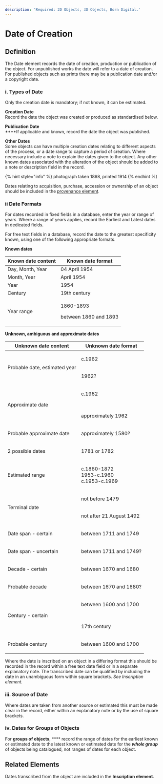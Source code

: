```yaml
---
description: 'Required: 2D Objects, 3D Objects, Born Digital.'
---
```


# Date of Creation

## Definition

The Date element records the date of creation, production or publication of the object. For unpublished works the date will refer to a date of creation. For published objects such as prints there may be a publication date and/or a copyright date.

### i. Types of Date

Only the creation date is mandatory; if not known, it can be estimated.

**Creation Date** \
Record the date the object was created or produced as standardised below.

**Publication Date**\
****If applicable and known, record the date the object was published.

**Other Dates**\
Some objects can have multiple creation dates relating to different aspects of the process, or a date range to capture a period of creation. Where necessary include a note to explain the dates given to the object. Any other known dates associated with the alteration of the object should be added to a note or description field in the record.

{% hint style="info" %}
photograph taken 1898, printed 1914
{% endhint %}

Dates relating to acquisition, purchase, accession or ownership of an object should be included in the [provenance element](provenance.md).&#x20;

### ii Date Formats

For dates recorded in fixed fields in a database, enter the year or range of years. Where a range of years applies, record the Earliest and Latest dates in dedicated fields.&#x20;

For free text fields in a database, record the date to the greatest specificity known, using one of the following appropriate formats.

**Known dates**

| **Known date content** | Known date format                            |
| ---------------------- | -------------------------------------------- |
| Day, Month, Year       | 04 April 1954                                |
| Month, Year            | April 1954                                   |
|  Year                  | 1954                                         |
|  Century               | 19th century                                 |
|  Year range            | <p>1860-1893</p><p>between 1860 and 1893</p> |

**Unknown, ambiguous and approximate dates**

| Unknown date content | Unknown date format                                |
| -------------------- | -------------------------------------------------- |
| Probable date, estimated year       | <p>c.1962</p><br>1962?</p>   |
| Approximate date     | <p>c.1962</p><br><p>approximately 1962</p>  |
| Probable approximate date | <p> approximately 1580? </p> 	|
| 2 possible dates     | <p>1781 or 1782</p>                                    |
| Estimated range      | <p>c.1860-1872<br>1953-c.1960<br>c.1953-c.1969</p> |
| Terminal date        | <p> not before 1479 </p><br> not after 21 August 1492 </p> |
| Date span - certain  | <p>  between 1711 and 1749 </p>  |
| Date span - uncertain | <p> between 1711 and 1749? </p> |
| Decade - certain     | <p> between 1670 and 1680 </p>  |
| Probable decade      | <p> between 1670 and 1680? </p>   |
| Century - certain    | <p> between 1600 and 1700 </p> <br> <p> 17th century </p>
| Probable century     | <p> between 1600 and 1700 </p>

Where the date is inscribed on an object in a differing format this should be recorded in the record within a free text date field or in a separate explanatory note. The transcribed date can be qualified by including the date in an unambiguous form within square brackets. _See Inscription element._&#x20;

### iii. Source of Date

Where dates are taken from another source or estimated this must be made clear in the record, either within an explanatory note or by the use of square brackets.&#x20;

### iv. Dates for Groups of Objects

For **groups of objects**, **** record the range of dates for the earliest known or estimated date to the latest known or estimated date for the _**whole group**_ of objects being catalogued, not ranges of dates for each object.&#x20;

## Related Elements

Dates transcribed from the object are included in the **Inscription element**.&#x20;
